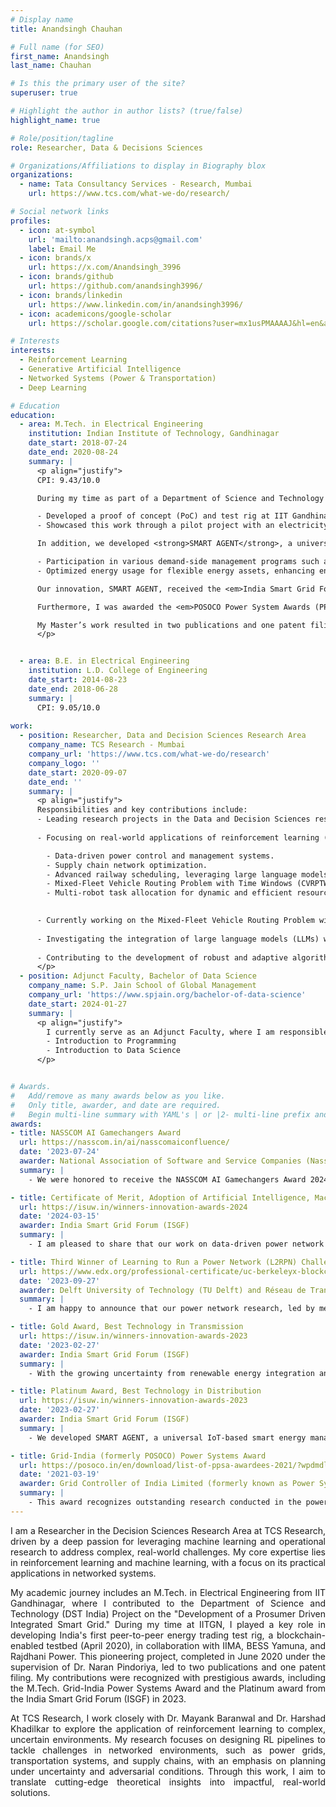 ```yaml
---
# Display name
title: Anandsingh Chauhan

# Full name (for SEO)
first_name: Anandsingh
last_name: Chauhan

# Is this the primary user of the site?
superuser: true

# Highlight the author in author lists? (true/false)
highlight_name: true

# Role/position/tagline
role: Researcher, Data & Decisions Sciences

# Organizations/Affiliations to display in Biography blox
organizations:
  - name: Tata Consultancy Services - Research, Mumbai
    url: https://www.tcs.com/what-we-do/research/

# Social network links
profiles:
  - icon: at-symbol
    url: 'mailto:anandsingh.acps@gmail.com'
    label: Email Me
  - icon: brands/x
    url: https://x.com/Anandsingh_3996
  - icon: brands/github
    url: https://github.com/anandsingh3996/
  - icon: brands/linkedin
    url: https://www.linkedin.com/in/anandsingh3996/
  - icon: academicons/google-scholar
    url: https://scholar.google.com/citations?user=mx1usPMAAAAJ&hl=en&authuser=1/

# Interests
interests:
  - Reinforcement Learning
  - Generative Artificial Intelligence
  - Networked Systems (Power & Transportation)
  - Deep Learning

# Education
education:
  - area: M.Tech. in Electrical Engineering
    institution: Indian Institute of Technology, Gandhinagar
    date_start: 2018-07-24
    date_end: 2020-08-24
    summary: |
      <p align="justify">
      CPI: 9.43/10.0

      During my time as part of a Department of Science and Technology (DST-India) project, titled <em>Development of a Prosumer Driven Integrated Smart Grid</em>, I contributed to the following:

      - Developed a proof of concept (PoC) and test rig at IIT Gandhinagar, demonstrating real-world applications of demand-side energy management programs like Peer-to-Peer (P2P) energy sharing.
      - Showcased this work through a pilot project with an electricity distribution company.

      In addition, we developed <strong>SMART AGENT</strong>, a universal IoT-based Smart Energy Management Device that enables:

      - Participation in various demand-side management programs such as P2P energy trading and Demand Response (DR).
      - Optimized energy usage for flexible energy assets, enhancing energy management strategies.

      Our innovation, SMART AGENT, received the <em>India Smart Grid Forum (ISGF) Innovation Awards 2023 – Platinum Award</em> in the 'Smart Technology – Electricity Distribution' category.

      Furthermore, I was awarded the <em>POSOCO Power System Awards (PPSA-2021)</em> for my Master’s thesis, as one of the fifteen recipients in India.

      My Master’s work resulted in two publications and one patent filing.
      </p>


  - area: B.E. in Electrical Engineering
    institution: L.D. College of Engineering
    date_start: 2014-08-23
    date_end: 2018-06-28
    summary: |
      CPI: 9.05/10.0
      
work:
  - position: Researcher, Data and Decision Sciences Research Area
    company_name: TCS Research - Mumbai
    company_url: 'https://www.tcs.com/what-we-do/research'
    company_logo: ''
    date_start: 2020-09-07
    date_end: ''
    summary: |
      <p align="justify">
      Responsibilities and key contributions include:
      - Leading research projects in the Data and Decision Sciences research wing under the mentorship of Dr. Mayank Baranwal and Dr. Harshad Khadilkar.
        
      - Focusing on real-world applications of reinforcement learning (RL) to address complex challenges in planning under uncertainty, with key areas of expertise including:

        - Data-driven power control and management systems.
        - Supply chain network optimization.
        - Advanced railway scheduling, leveraging large language models (LLMs) for enhanced decision-making.
        - Mixed-Fleet Vehicle Routing Problem with Time Windows (CVRPTW), utilizing attention mechanisms for improved logistics.
        - Multi-robot task allocation for dynamic and efficient resource management.

    
      - Currently working on the Mixed-Fleet Vehicle Routing Problem with Time Windows (VRPTW), integrating traditional and electric vehicles to optimize logistics in response to the increasing adoption of EVs by fleet operators. Additionally, exploring innovative applications of attention models to enhance solutions for vehicle routing with time windows.
                
      - Investigating the integration of large language models (LLMs) with reinforcement learning (RL) to enhance RL agent reward mechanisms, particularly for optimizing train scheduling. This approach reduces excessive computational complexity and supports control room operators in making more efficient decisions.
        
      - Contributing to the development of robust and adaptive algorithms for networked systems, enhancing efficiency and reliability in critical infrastructure.
      </p>
  - position: Adjunct Faculty, Bachelor of Data Science
    company_name: S.P. Jain School of Global Management
    company_url: 'https://www.spjain.org/bachelor-of-data-science'
    date_start: 2024-01-27
    summary: |
      <p align="justify">
        I currently serve as an Adjunct Faculty, where I am responsible for teaching courses to first-year undergraduate students, including      
        - Introduction to Programming
        - Introduction to Data Science
      </p>


# Awards.
#   Add/remove as many awards below as you like.
#   Only title, awarder, and date are required.
#   Begin multi-line summary with YAML's | or |2- multi-line prefix and indent 2 spaces below.
awards:
- title: NASSCOM AI Gamechangers Award
  url: https://nasscom.in/ai/nasscomaiconfluence/
  date: '2023-07-24'
  awarder: National Association of Software and Service Companies (Nasscom)
  summary: |
    - We were honored to receive the NASSCOM AI Gamechangers Award 2024 in the AI Research category for our work on reinforcement learning-based control of power networks. Co-authored with Ansuma Basumatary and Mayank Baranwal, this project was also featured in the main track at AAAI last year. Being recognized among the top ten research projects is a tremendous honor.

- title: Certificate of Merit, Adoption of Artificial Intelligence, Machine Learning and Robotic Solution
  url: https://isuw.in/winners-innovation-awards-2024
  date: '2024-03-15'
  awarder: India Smart Grid Forum (ISGF)
  summary: |
    - I am pleased to share that our work on data-driven power network control and management received the Certificate of Merit for disruptive AI adoption from ISGF. This research focuses on learning-based methodologies for dispatchable generators, alongside a reinforcement learning-driven topological reconfiguration agent designed to mitigate congestion caused by renewable energy uncertainty and adversarial attacks on the power grid.

- title: Third Winner of Learning to Run a Power Network (L2RPN) Challenge
  url: https://www.edx.org/professional-certificate/uc-berkeleyx-blockchain-fundamentals
  date: '2023-09-27'
  awarder: Delft University of Technology (TU Delft) and Réseau de Transport d'Électricité (RTE) - France
  summary: |
    - I am happy to announce that our power network research, led by me under the mentorship of Dr. Mayank Baranwal, secured third place in the prestigious L2RPN Challenge 2023. Hosted by RTE-France and TU Delft, this competition focused on the robust management of power networks, addressing challenges like renewable energy variability and adversarial attacks. Our solution ranked among the top three out of 90 international teams, showcasing innovative strategies for network resilience and control.

- title: Gold Award, Best Technology in Transmission
  url: https://isuw.in/winners-innovation-awards-2023
  date: '2023-02-27'
  awarder: India Smart Grid Forum (ISGF)
  summary: |
    - With the growing uncertainty from renewable energy integration and the rise in adversarial attacks due to increased digitization, robust power network management is critical. This Gold Award was given for our work on reinforcement learning-based topological reconfiguration to manage power networks under such conditions. Our solution, published at AAAI 2023, significantly reduced blackouts compared to existing baselines and topped the leaderboard in the NeurIPS L2RPN 2020 challenge.

- title: Platinum Award, Best Technology in Distribution
  url: https://isuw.in/winners-innovation-awards-2023
  date: '2023-02-27'
  awarder: India Smart Grid Forum (ISGF)
  summary: |
    - We developed SMART AGENT, a universal IoT-based smart energy management device that enables electricity consumers to participate in a wide range of demand-side management programs, including Peer-to-Peer (P2P) energy trading and Demand Response (DR). The Smart Agent optimizes energy usage across all flexible assets, making it highly effective for managing energy demand. This award recognizes the cost-effective solution provided by the Smart Agent, empowering residential and commercial consumers to actively participate in DR events and energy trading initiatives.

- title: Grid-India (formerly POSOCO) Power Systems Award 
  url: https://posoco.in/en/download/list-of-ppsa-awardees-2021/?wpdmdl=37044
  date: '2021-03-19'
  awarder: Grid Controller of India Limited (formerly known as Power Systems Operations Corporation Limited - POSOCO)
  summary: |
    - This award recognizes outstanding research conducted in the power systems field during my M.Tech at IIT Gandhinagar. My project, titled "Peer-to-Peer Energy Trading Platform: Hardware and Software Integration," was selected as one of the top 15 recipients in the master's category by Grid-India (formerly POSOCO) and the Foundation for Innovation and Technology Transfer (FITT) at IIT Delhi.
---
```


<div style="text-align: justify";justify; margin-top: 0; padding-top: 0;>

I am a Researcher in the Decision Sciences Research Area at TCS Research, driven by a deep passion for leveraging machine learning and operational research to address complex, real-world challenges. My core expertise lies in reinforcement learning and machine learning, with a focus on its practical applications in networked systems.

My academic journey includes an M.Tech. in Electrical Engineering from IIT Gandhinagar, where I contributed to the Department of Science and Technology (DST India) Project on the "Development of a Prosumer Driven Integrated Smart Grid." During my time at IITGN, I played a key role in developing India's first peer-to-peer energy trading test rig, a blockchain-enabled testbed (April 2020), in collaboration with IIMA, BESS Yamuna, and Rajdhani Power. This pioneering project, completed in June 2020 under the supervision of Dr. Naran Pindoriya, led to two publications and one patent filing. My contributions were recognized with prestigious awards, including the M.Tech. Grid-India Power Systems Award and the Platinum award from the India Smart Grid Forum (ISGF) in 2023.

At TCS Research, I work closely with Dr. Mayank Baranwal and Dr. Harshad Khadilkar to explore the application of reinforcement learning to complex, uncertain environments. My research focuses on designing RL pipelines to tackle challenges in networked environments, such as power grids, transportation systems, and supply chains, with an emphasis on planning under uncertainty and adversarial conditions. Through this work, I aim to translate cutting-edge theoretical insights into impactful, real-world solutions.

</div>

